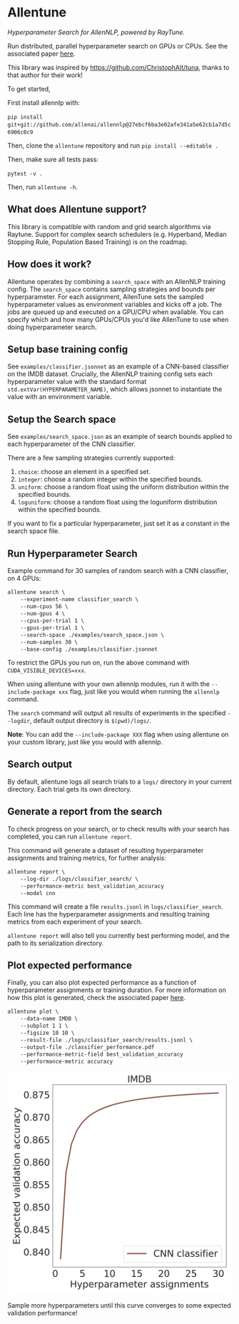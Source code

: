 # Allentune

*Hyperparameter Search for AllenNLP, powered by RayTune.*

Run distributed, parallel hyperparameter search on GPUs or CPUs. See the associated paper [here](http://arxiv.org).

This library was inspired by https://github.com/ChristophAlt/tuna, thanks to that author for their work!

To get started, 

First install allennlp with:

``pip install git+git://github.com/allenai/allennlp@27ebcf6ba3e02afe341a5e62cb1a7d5c6906c0c9``

Then, clone the `allentune` repository and run `pip install --editable .`

Then, make sure all tests pass: 

``pytest -v .``

Then, run `allentune -h`.

## What does Allentune support?

This library is compatible with random and grid search algorithms via Raytune. Support for complex search schedulers (e.g. Hyperband, Median Stopping Rule, Population Based Training) is on the roadmap.


## How does it work?

Allentune operates by combining a `search_space` with an AllenNLP training config. The `search_space` contains sampling strategies and bounds per hyperparameter. For each assignment, AllenTune sets the sampled hyperparameter values as environment variables and kicks off a job. The jobs are queued up and executed on a GPU/CPU when available. You can specify which and how many GPUs/CPUs you'd like AllenTune to use when doing hyperparameter search.

## Setup base training config

See `examples/classifier.jsonnet` as an example of a CNN-based classifier on the IMDB dataset. Crucially, the AllenNLP training config sets each hyperparameter value with the standard format `std.extVar(HYPERPARAMETER_NAME)`, which allows jsonnet to instantiate the value with an environment variable.

## Setup the Search space

See `examples/search_space.json` as an example of search bounds applied to each hyperparameter of the CNN classifier.

There are a few sampling strategies currently supported:

1. `choice`: choose an element in a specified set.
2. `integer`: choose a random integer within the specified bounds.
3. `uniform`: choose a random float using the uniform distribution within the specified bounds.
4. `loguniform`: choose a random float using the loguniform distribution within the specified bounds.

If you want to fix a particular hyperparameter, just set it as a constant in the search space file.

## Run Hyperparameter Search

Example command for 30 samples of random search with a CNN classifier, on 4 GPUs:

```
allentune search \
    --experiment-name classifier_search \
    --num-cpus 56 \
    --num-gpus 4 \
    --cpus-per-trial 1 \
    --gpus-per-trial 1 \
    --search-space ./examples/search_space.json \
    --num-samples 30 \
    --base-config ./examples/classifier.jsonnet
```

To restrict the GPUs you run on, run the above command with `CUDA_VISIBLE_DEVICES=xxx`.

When using allentune with your own allennlp modules, run it with the `--include-package xxx` flag, just like you would when running the `allennlp` command.

The `search` command will output all results of experiments in the specified `--logdir`, default output directory is `$(pwd)/logs/`.

**Note**: You can add the `--include-package XXX` flag when using allentune on your custom library, just like you would with allennlp.


## Search output

By default, allentune logs all search trials to a `logs/` directory in your current directory. Each trial gets its own directory. 

## Generate a report from the search

To check progress on your search, or to check results with your search has completed, you can run `allentune report`. 

This command will generate a dataset of resulting hyperparameter assignments and training metrics, for further analysis:

```
allentune report \
    --log-dir ./logs/classifier_search/ \
    --performance-metric best_validation_accuracy
    --model cnn
```

This command will create a file `results.jsonl` in `logs/classifier_search`. Each line has the hyperparameter assignments and resulting training metrics from each experiment of your search.

`allentune report` will also tell you currently best performing model, and the path to its serialization directory.

## Plot expected performance

Finally, you can also plot expected performance as a function of hyperparameter assignments or training duration. For more information on how this plot is generated, check the associated paper [here](http://arxiv.org).

```
allentune plot \
    --data-name IMDB \
    --subplot 1 1 \
    --figsize 10 10 \
    --result-file ./logs/classifier_search/results.jsonl \
    --output-file ./classifier_performance.pdf
    --performance-metric-field best_validation_accuracy
    --performance-metric accuracy
```

<div style="text-align:center"> <img src="figs/classifier_performance.png" width="500"></div>

Sample more hyperparameters until this curve converges to some expected validation performance!
